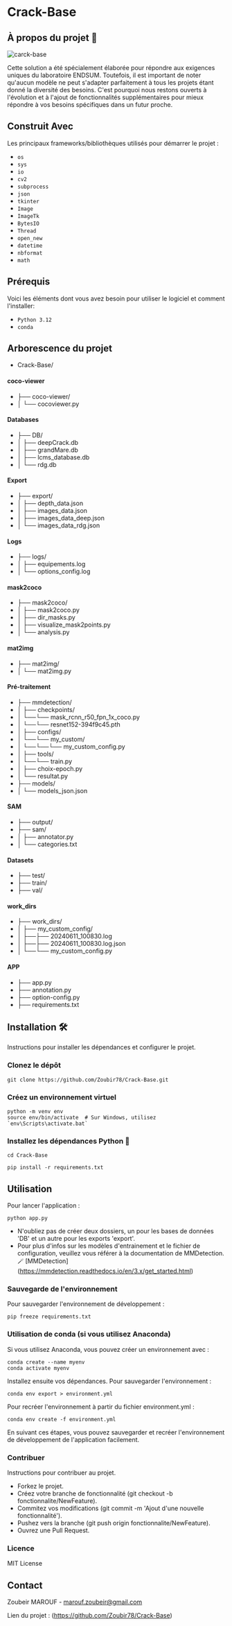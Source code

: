 # Crack-Base

## À propos du projet 🚀

![carck-base](https://github.com/Zoubir78/Crack-Base/blob/master/carck-base.png)

Cette solution a été spécialement élaborée pour répondre aux exigences uniques du laboratoire ENDSUM. Toutefois, il est important de noter qu'aucun modèle ne peut s'adapter parfaitement à tous les projets étant donné la diversité des besoins. C'est pourquoi nous restons ouverts à l'évolution et à l'ajout de fonctionnalités supplémentaires pour mieux répondre à vos besoins spécifiques dans un futur proche.

## Construit Avec 
Les principaux frameworks/bibliothèques utilisés pour démarrer le projet :

- `os`
- `sys`
- `io`
- `cv2`
- `subprocess`
- `json`
- `tkinter`
- `Image`
- `ImageTk`
- `BytesIO`
- `Thread`
- `open_new`
- `datetime`
- `nbformat`
- `math`

## Prérequis
Voici les éléments dont vous avez besoin pour utiliser le logiciel et comment l'installer:
- `Python 3.12`
- `conda`

## Arborescence du projet

- Crack-Base/
#### coco-viewer
- ├── coco-viewer/
- │ └── cocoviewer.py
#### Databases
- ├── DB/
- │ ├── deepCrack.db
- │ ├── grandMare.db
- │ ├── lcms_database.db
- │ └── rdg.db
#### Export
- ├── export/
- │ ├── depth_data.json
- │ ├── images_data.json
- │ ├── images_data_deep.json
- │ └── images_data_rdg.json
#### Logs
- ├── logs/
- │ ├── equipements.log
- │ └── options_config.log
#### mask2coco
- ├── mask2coco/
- │ ├── mask2coco.py
- │ ├── dir_masks.py
- │ ├── visualize_mask2points.py
- │ └── analysis.py
#### mat2img
- ├── mat2img/
- │ └── mat2img.py
#### Pré-traitement
- ├── mmdetection/
- │ ├── checkpoints/
- │ └──└── mask_rcnn_r50_fpn_1x_coco.py
- │ └──└── resnet152-394f9c45.pth
- │ ├── configs/
- │ └──└── my_custom/
- │ └──└──└── my_custom_config.py
- │ ├── tools/
- │ └──└── train.py
- │ ├── choix-epoch.py
- │ └── resultat.py
- ├── models/
- │ └── models_json.json
#### SAM
- ├── output/
- ├── sam/
- │ ├── annotator.py
- │ └── categories.txt
#### Datasets
- ├── test/
- ├── train/
- ├── val/
#### work_dirs
- ├── work_dirs/
- │ ├── my_custom_config/
- │ ├──├── 20240611_100830.log
- │ ├──├── 20240611_100830.log.json
- │ └──└── my_custom_config.py
#### APP
- ├── app.py
- ├── annotation.py
- ├── option-config.py
- ├── requirements.txt

## Installation 🛠️
Instructions pour installer les dépendances et configurer le projet.

### Clonez le dépôt
```
git clone https://github.com/Zoubir78/Crack-Base.git
```
### Créez un environnement virtuel
```
python -m venv env
source env/bin/activate  # Sur Windows, utilisez `env\Scripts\activate.bat`
```
### Installez les dépendances Python 🤖
```
cd Crack-Base
```
```
pip install -r requirements.txt
```

## Utilisation 
Pour lancer l'application :
```
python app.py
```

- N'oubliez pas de créer deux dossiers, un pour les bases de données 'DB' et un autre pour les exports 'export'.
- Pour plus d'infos sur les modèles d'entrainement et le fichier de configuration, veuillez vous référer à la documentation de MMDetection. 🪄
[MMDetection] (https://mmdetection.readthedocs.io/en/3.x/get_started.html)

### Sauvegarde de l'environnement
Pour sauvegarder l'environnement de développement :
```
pip freeze requirements.txt
```

### Utilisation de conda (si vous utilisez Anaconda)
Si vous utilisez Anaconda, vous pouvez créer un environnement avec :
```
conda create --name myenv
conda activate myenv
```
Installez ensuite vos dépendances. Pour sauvegarder l'environnement :
```
conda env export > environment.yml
```
Pour recréer l'environnement à partir du fichier environment.yml :
```
conda env create -f environment.yml
```
En suivant ces étapes, vous pouvez sauvegarder et recréer l'environnement de développement de l'application facilement.

### Contribuer
Instructions pour contribuer au projet.

- Forkez le projet.
- Créez votre branche de fonctionnalité (git checkout -b fonctionnalite/NewFeature).
- Commitez vos modifications (git commit -m 'Ajout d'une nouvelle fonctionnalité').
- Pushez vers la branche (git push origin fonctionnalite/NewFeature).
- Ouvrez une Pull Request.

### Licence
MIT License

## Contact
Zoubeir MAROUF - marouf.zoubeir@gmail.com

Lien du projet : (https://github.com/Zoubir78/Crack-Base)
